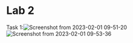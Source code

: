 # Lab 2
Task 1:![Screenshot from 2023-02-01 09-51-20](https://user-images.githubusercontent.com/94800480/215954781-ae71889b-41ee-4209-aa63-2e5f10218a19.png)
![Screenshot from 2023-02-01 09-53-36](https://user-images.githubusercontent.com/94800480/215954864-5d777dba-3f8d-450d-a68e-518aabc8e494.png)

